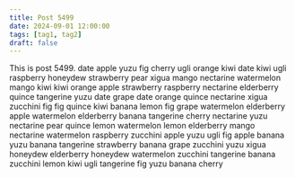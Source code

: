 ```yaml
---
title: Post 5499
date: 2024-09-01 12:00:00
tags: [tag1, tag2]
draft: false
---
```

This is post 5499.
date
apple
yuzu
fig
cherry
ugli
orange
kiwi
date
kiwi
ugli
raspberry
honeydew
strawberry
pear
xigua
mango
nectarine
watermelon
mango
kiwi
kiwi
orange
apple
strawberry
raspberry
nectarine
elderberry
quince
tangerine
yuzu
date
grape
date
orange
quince
nectarine
xigua
zucchini
fig
fig
quince
kiwi
banana
lemon
fig
grape
watermelon
elderberry
apple
watermelon
elderberry
banana
tangerine
cherry
nectarine
yuzu
nectarine
pear
quince
lemon
watermelon
lemon
elderberry
mango
nectarine
watermelon
raspberry
zucchini
apple
yuzu
ugli
fig
apple
banana
yuzu
banana
tangerine
strawberry
banana
grape
zucchini
yuzu
xigua
honeydew
elderberry
honeydew
watermelon
zucchini
tangerine
banana
zucchini
lemon
kiwi
ugli
tangerine
fig
yuzu
banana
cherry
